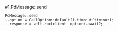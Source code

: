 #1.PdMessage::send

```
PdMessage::send
--option = CallOption::default().timeout(timeout);
--response = self.rpc(client, option).await?;
```